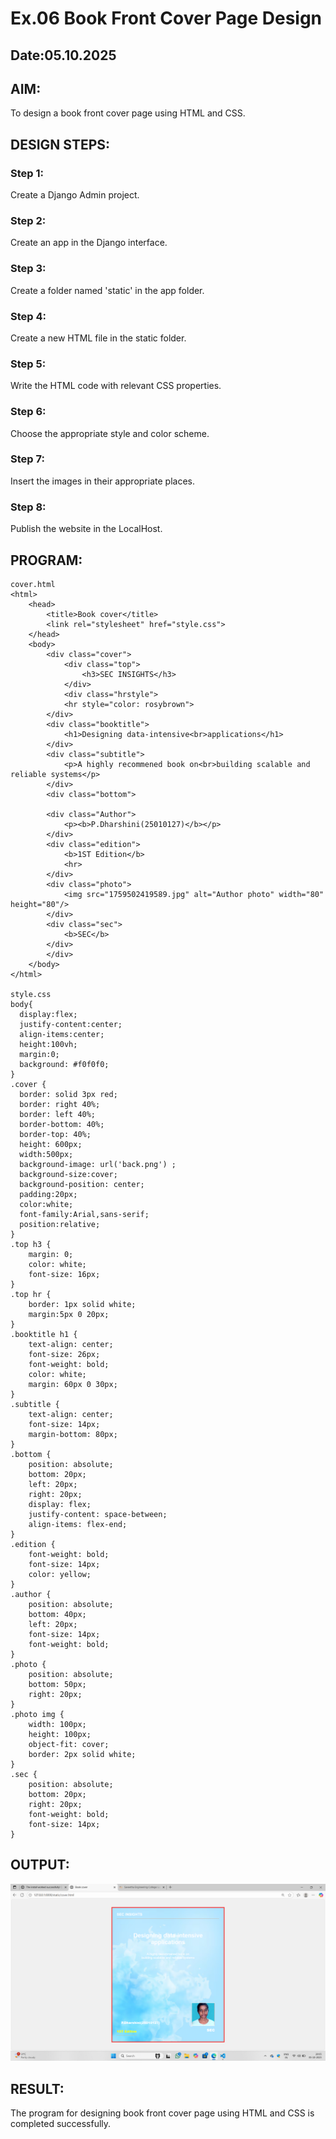 # Ex.06 Book Front Cover Page Design
## Date:05.10.2025

## AIM:
To design a book front cover page using HTML and CSS.

## DESIGN STEPS:

### Step 1:
Create a Django Admin project.

### Step 2:
Create an app in the Django interface.

### Step 3:
Create a folder named 'static' in the app folder.

### Step 4:
Create a new HTML file in the static folder.

### Step 5:
Write the HTML code with relevant CSS properties.

### Step 6:
Choose the appropriate style and color scheme.

### Step 7:
Insert the images in their appropriate places.

### Step 8:
Publish the website in the LocalHost.

## PROGRAM:
```
cover.html
<html>
    <head>
        <title>Book cover</title>
        <link rel="stylesheet" href="style.css">
    </head>
    <body>
        <div class="cover">
            <div class="top">
                <h3>SEC INSIGHTS</h3>
            </div>
            <div class="hrstyle">
            <hr style="color: rosybrown">
        </div>
        <div class="booktitle">
            <h1>Designing data-intensive<br>applications</h1>
        </div>
        <div class="subtitle">
            <p>A highly recommened book on<br>building scalable and reliable systems</p>
        </div>
        <div class="bottom">

        <div class="Author">
            <p><b>P.Dharshini(25010127)</b></p>
        </div>
        <div class="edition">
            <b>1ST Edition</b>
            <hr>
        </div>
        <div class="photo">
            <img src="1759502419589.jpg" alt="Author photo" width="80" height="80"/>
        </div>
        <div class="sec">
            <b>SEC</b>
        </div>
        </div>
    </body>
</html>

style.css
body{
  display:flex;
  justify-content:center;
  align-items:center;
  height:100vh;
  margin:0;
  background: #f0f0f0;
}
.cover {
  border: solid 3px red;
  border: right 40%;
  border: left 40%;
  border-bottom: 40%;
  border-top: 40%;
  height: 600px;
  width:500px;
  background-image: url('back.png') ; 
  background-size:cover;
  background-position: center;
  padding:20px;
  color:white;
  font-family:Arial,sans-serif;
  position:relative;
}
.top h3 {
    margin: 0;
    color: white;
    font-size: 16px;
}
.top hr {
    border: 1px solid white;
    margin:5px 0 20px;
}
.booktitle h1 {
    text-align: center;
    font-size: 26px;
    font-weight: bold;
    color: white;
    margin: 60px 0 30px;
}
.subtitle {
    text-align: center;
    font-size: 14px;
    margin-bottom: 80px;
}
.bottom {
    position: absolute;
    bottom: 20px;
    left: 20px;
    right: 20px;
    display: flex;
    justify-content: space-between;
    align-items: flex-end;
}
.edition {
    font-weight: bold;
    font-size: 14px;
    color: yellow;
}
.author {
    position: absolute;
    bottom: 40px;
    left: 20px;
    font-size: 14px;
    font-weight: bold;
}
.photo {
    position: absolute;
    bottom: 50px;
    right: 20px;
}
.photo img {
    width: 100px;
    height: 100px;
    object-fit: cover;
    border: 2px solid white;
}
.sec {
    position: absolute;
    bottom: 20px;
    right: 20px;
    font-weight: bold;
    font-size: 14px;
}
```




## OUTPUT:
![alt text](<dharshini/bookapp/Screenshot (168).png>)


## RESULT:
The program for designing book front cover page using HTML and CSS is completed successfully.
